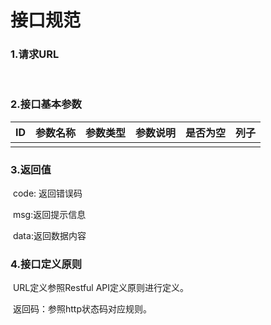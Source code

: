 # 接口规范	

### 1.请求URL

​	



### 2.接口基本参数

| ID   | 参数名称 | 参数类型 | 参数说明 | 是否为空 | 列子   |
| ---- | ---- | ---- | ---- | ---- | ---- |
|      |      |      |      |      |      |

### 3.返回值

​	code: 返回错误码

​	msg:返回提示信息

​	data:返回数据内容



### 4.接口定义原则

​	URL定义参照Restful API定义原则进行定义。

​	返回码：参照http状态码对应规则。